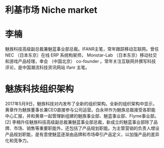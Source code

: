 # 利基市场 Niche market

# 李楠

魅族科技高级副总裁兼魅蓝事业部总裁。IFANR主笔，常年跟踪移动互联网。曾任 NEC （日本东京）在线 ERP 系统构架师， Monstar-Lab （日本东京）移动社交和游戏产品经理，幸会 （中国北京） co-founder 。常年关注互联网并撰写科技评论，是中国潮流科技资讯网站 ifanr 主笔。

# 魅族科技组织架构

2017年5月9日，魅族科技对内发布了全新的组织架构。全新的组织架构中显示，黄章作为魅族董事长兼CEO直接参与公司运营。白永祥作为魅族总裁接受各职能中心汇报，并和黄章一起管理新组建的魅族事业部、魅蓝事业部、Flyme事业部。[2]
李楠升任魅族科技高级副总裁兼魅蓝事业部总裁，新成立的魅蓝事业部除了品牌、市场、销售等重要职能外，还包括了产品规划职能。为主管营销的负责人增设产品规划职能，是有意使魅蓝逐渐由品牌和市场牵引产品定义，以加强产品的差异化和竞争力。
